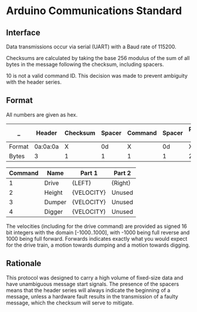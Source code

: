 # Arduino Communications Standard
## Interface
Data transmissions occur via serial (UART) with a Baud rate of 115200.

Checksums are calculated by taking the base 256 modulus of the sum of
all bytes in the message following the checksum, including spacers.

10 is not a valid command ID. This decision was made to prevent
ambiguity with the header series.

## Format
All numbers are given as hex.

_      |Header   | Checksum | Spacer | Command | Spacer | Part 1 | Spacer | Part 2
-------|---------|----------|--------|---------|--------|--------|--------|------
Format |0a:0a:0a | X        | 0d     | X       | 0d     | X:X    | 0d     | X:X
Bytes  |3        | 1        | 1      | 1       | 1      | 2      | 1      | 2

Command | Name   | Part 1     | Part 2
--------|--------|------------|-------
1       | Drive  | {LEFT}     | {Right}
2       | Height | {VELOCITY} | Unused
3       | Dumper | {VELOCITY} | Unused
4       | Digger | {VELOCITY) | Unused

The velocities (including for the drive command) are provided as signed
16 bit integers with the domain \[-1000..1000], with -1000 being full
reverse and 1000 being full forward. Forwards indicates exactly what you
would expect for the drive train, a motion towards dumping and a motion
towards digging.

## Rationale
This protocol was designed to carry a high volume of fixed-size data
and have unambiguous message start signals. The presence of the spacers
means that the header series will always indicate the beginning of a
message, unless a hardware fault results in the transmission of a faulty
message, which the checksum will serve to mitigate.